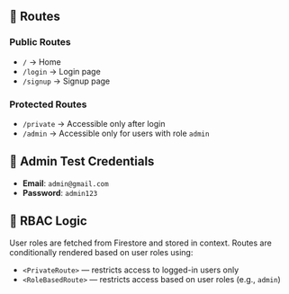 ## 🔐 Routes

### Public Routes

- `/` → Home
- `/login` → Login page
- `/signup` → Signup page

### Protected Routes

- `/private` → Accessible only after login
- `/admin` → Accessible only for users with role `admin`

## 👤 Admin Test Credentials

- **Email**: `admin@gmail.com`
- **Password**: `admin123`

## 🔐 RBAC Logic

User roles are fetched from Firestore and stored in context. Routes are conditionally rendered based on user roles using:

- `<PrivateRoute>` — restricts access to logged-in users only
- `<RoleBasedRoute>` — restricts access based on user roles (e.g., `admin`)
